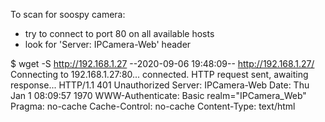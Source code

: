 To scan for soospy camera:
- try to connect to port 80 on all available hosts
- look for 'Server: IPCamera-Web' header

$ wget -S  http://192.168.1.27
--2020-09-06 19:48:09--  http://192.168.1.27/
Connecting to 192.168.1.27:80... connected.
HTTP request sent, awaiting response... 
  HTTP/1.1 401 Unauthorized
  Server: IPCamera-Web
  Date: Thu Jan  1 08:09:57 1970
  WWW-Authenticate: Basic realm="IPCamera_Web"
  Pragma: no-cache
  Cache-Control: no-cache
  Content-Type: text/html

